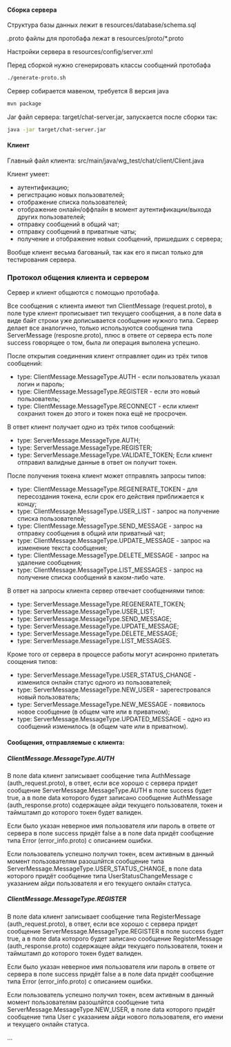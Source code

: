 
#### Сборка сервера

Структура базы данных лежит в resources/database/schema.sql

.proto файлы для протобафа лежат в resources/proto/*.proto

Настройки сервера в resources/config/server.xml

Перед сборкой нужно сгенерировать классы сообщений протобафа
```bash
./generate-proto.sh
```

Сервер собирается мавеном, требуется 8 версия java
```bash
mvn package
```

Jar файл сервера: target/chat-server.jar, запускается после сборки так:
```bash
java -jar target/chat-server.jar
```

#### Клиент

Главный файл клиента: src/main/java/wg_test/chat/client/Client.java

Клиент умеет:
* аутентификацию;
* регистрацию новых пользователей;
* отображение списка пользователей;
* отображение онлайн/оффлайн в момент аутентификации/выхода других пользователей;
* отправку сообщений в общий чат;
* отправку сообщений в приватные чаты;
* получение и отображение новых сообщений, пришедших с сервера;

Вообще клиент весьма багованый, так как его я писал только для тестирования сервера.

### Протокол общения клиента и сервером

Сервер и клиент общаются с помощью протобафа.

Все сообщения с клиента имеют тип ClientMessage (request.proto), в поле type клиент прописывает тип текущего сообщения,
а в поле data в виде байт строки уже дописывается сообщение нужного типа. Сервер делает все аналогично, только
используются сообщения типа ServerMessage (resposne.proto), плюс в ответе от сервера есть поле success говорящее о
том, была ли операция выполена успешно.

После открытия соединения клиент отправляет один из трёх типов сообщений:
* type: ClientMessage.MessageType.AUTH - если пользователь указал логин и пароль;
* type: ClientMessage.MessageType.REGISTER - если это новый пользователь;
* type: ClientMessage.MessageType.RECONNECT - если клиент сохранил токен до этого и токен пока ещё не просрочен.

В ответ клиент получает одно из трёх типов сообщений:
* type: ServerMessage.MessageType.AUTH;
* type: ServerMessage.MessageType.REGISTER;
* type: ServerMessage.MessageType.VALIDATE_TOKEN;
Если клиент отправил валидные данные в ответ он получит токен.

После получения токена клиент может отправлять запросы типов:
* type: ClientMessage.MessageType.REGENERATE_TOKEN - для пересоздания токена, если срок его действия приближается к концу;
* type: ClientMessage.MessageType.USER_LIST - запрос на получение списка пользователей;
* type: ClientMessage.MessageType.SEND_MESSAGE - запрос на отправку сообщения в общий или приватный чат;
* type: ClientMessage.MessageType.UPDATE_MESSAGE - запрос на изменение текста сообщения;
* type: ClientMessage.MessageType.DELETE_MESSAGE - запрос на удаление сообщения;
* type: ClientMessage.MessageType.LIST_MESSAGES - запрос на получение списка сообщений в каком-либо чате.

В ответ на запросы клиента сервер отвечает сообщениями типов:
* type: ServerMessage.MessageType.REGENERATE_TOKEN;
* type: ServerMessage.MessageType.USER_LIST;
* type: ServerMessage.MessageType.SEND_MESSAGE;
* type: ServerMessage.MessageType.UPDATE_MESSAGE;
* type: ServerMessage.MessageType.DELETE_MESSAGE;
* type: ServerMessage.MessageType.LIST_MESSAGES.

Кроме того от сервера в процессе работы могут асинронно прилетать соощения типов:
* type: ServerMessage.MessageType.USER_STATUS_CHANGE - изменился онлайн статус одного из пользователей;
* type: ServerMessage.MessageType.NEW_USER - зарегестровался новый пользователь;
* type: ServerMessage.MessageType.NEW_MESSAGE - появилось новое сообщение (в общем чате или в приватном);
* type: ServerMessage.MessageType.UPDATED_MESSAGE - одно из сообщений изменилось (в общем чате или в приватном).

#### Сообщения, отправляемые с клиента:

##### ClientMessage.MessageType.AUTH

В поле data клиент записывает сообщение типа AuthMessage (auth_request.proto), в ответ, если все хорошо с сервера
придет сообщение ServerMessage.MessageType.AUTH в поле success будет true, а в поле data которого будет записано
сообщение AuthMessage (auth_response.proto) содержащее айди текущего пользователя, токен и таймштамп до которого
токен будет валиден.

Если было указан неверное имя пользователя или пароль в ответе от сервера в поле success придёт false а в поле data
придёт сообщение типа Error (error_info.proto) с описанием ошибки.

Если пользователь успешно получил токен, всем активным в данный момент пользователям разошлйтся сообщение типа
ServerMessage.MessageType.USER_STATUS_CHANGE, в поле data которого придёт сообщение типа UserStatusChangeMessage
с указанием айди пользователя и его текущего онлайн статуса.

##### ClientMessage.MessageType.REGISTER

В поле data клиент записывает сообщение типа RegisterMessage (auth_request.proto), в ответ, если все хорошо с сервера
придет сообщение ServerMessage.MessageType.REGISTER в поле success будет true, а в поле data которого будет записано
сообщение RegisterMessage (auth_response.proto) содержащее айди текущего пользователя, токен и таймштамп до которого
токен будет валиден.

Если было указан неверное имя пользователя или пароль в ответе от сервера в поле success придёт false а в поле data
придёт сообщение типа Error (error_info.proto) с описанием ошибки.

Если пользователь успешно получил токен, всем активным в данный момент пользователям разошлйтся сообщение типа
ServerMessage.MessageType.NEW_USER, в поле data которого придёт сообщение типа User с указанием айди нового
пользователя, его имени и текущего онлайн статуса.

...
